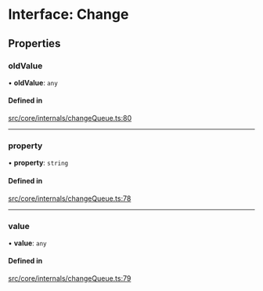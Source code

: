 # Interface: Change

## Properties

### oldValue

• **oldValue**: `any`

#### Defined in

[src/core/internals/changeQueue.ts:80](https://github.com/io-gui/iogui/blob/tsc/src/core/internals/changeQueue.ts#L80)

___

### property

• **property**: `string`

#### Defined in

[src/core/internals/changeQueue.ts:78](https://github.com/io-gui/iogui/blob/tsc/src/core/internals/changeQueue.ts#L78)

___

### value

• **value**: `any`

#### Defined in

[src/core/internals/changeQueue.ts:79](https://github.com/io-gui/iogui/blob/tsc/src/core/internals/changeQueue.ts#L79)
